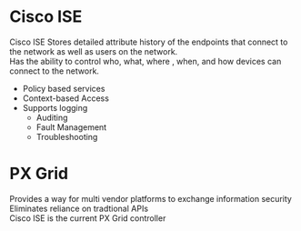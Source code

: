 # Cisco ISE
Cisco ISE Stores detailed attribute history of the endpoints that connect to the network as well as users on the network.  
Has the ability to control who, what, where , when, and how devices can connect to the network.  

- Policy based services
- Context-based Access
- Supports logging
  - Auditing
  - Fault Management
  - Troubleshooting


# PX Grid
Provides a way for multi vendor platforms to exchange information security  
Eliminates reliance on tradtional APIs  
Cisco ISE is the current PX Grid controller
